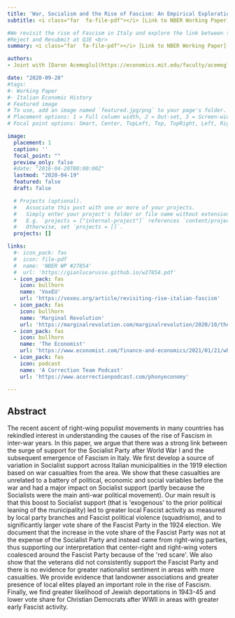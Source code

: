 ```yaml
---
title: 'War, Socialism and the Rise of Fascism: An Empirical Exploration (2020)'
subtitle: <i class="far  fa-file-pdf"></i> [Link to NBER Working Paper](https://gianlucarusso.github.io/w27854.pdf) <br>

#We revisit the rise of Fascism in Italy and explore the link between the threat of socialism and Mussolini’s rise to power. We find a strong association between the Red Scare in Italy and the subsequent local support for the Fascist Party in the early 1920s
#Reject and Resubmit at QJE <br>
summary: <i class="far  fa-file-pdf"></i> [Link to NBER Working Paper](https://gianlucarusso.github.io/w27854.pdf) <br>

authors:
- Joint with [Daron Acemoglu](https://economics.mit.edu/faculty/acemoglu), [Giuseppe De Feo](https://www2.le.ac.uk/departments/business/people/academic/giuseppe-de-feo) and [Giacomo De Luca](https://sites.google.com/a/york.ac.uk/deluca/)

date: "2020-09-28"
#tags:
#- Working Paper
#- Italian Economic History
# Featured image
# To use, add an image named `featured.jpg/png` to your page's folder.
# Placement options: 1 = Full column width, 2 = Out-set, 3 = Screen-width
# Focal point options: Smart, Center, TopLeft, Top, TopRight, Left, Right, BottomLeft, Bottom, BottomRight

image:
  placement: 1
  caption: ''
  focal_point: ""
  preview_only: false
  #date: "2016-04-20T00:00:00Z"
  lastmod: "2020-04-19"
  featured: false
  draft: false

  # Projects (optional).
  #   Associate this post with one or more of your projects.
  #   Simply enter your project's folder or file name without extension.
  #   E.g. `projects = ["internal-project"]` references `content/project/deep-learning/index.md`.
  #   Otherwise, set `projects = []`.
  projects: []

links:
  #- icon_pack: fas
  #  icon: file-pdf
  #  name: 'NBER WP #27854'
  #  url: 'https://gianlucarusso.github.io/w27854.pdf'
  - icon_pack: fas
    icon: bullhorn
    name: 'VoxEU'
    url: 'https://voxeu.org/article/revisiting-rise-italian-fascism'
  - icon_pack: fas
    icon: bullhorn
    name: 'Marginal Revolution'
    url: 'https://marginalrevolution.com/marginalrevolution/2020/10/the-roots-of-fascism-in-italy-namely-communism.html'
  - icon_pack: fas
    icon: bullhorn
    name: 'The Economist'
    url: 'https://www.economist.com/finance-and-economics/2021/01/21/what-is-the-link-between-economic-crises-and-political-ruptures'
  - icon_pack: fas
    icon: podcast
    name: 'A Correction Team Podcast'
    url: 'https://www.acorrectionpodcast.com/phonyeconomy'

---
```


## Abstract

The recent ascent of right-wing populist movements in many countries has rekindled interest in understanding the causes of the rise of Fascism in
inter-war years. In this paper, we argue that there was a strong link
between the surge of support for the Socialist Party after World War I and
the subsequent emergence of Fascism in Italy. We first develop a source of
variation in Socialist support across Italian municipalities in the 1919
election based on war casualties from the area. We show that these
casualties are unrelated to a battery of political, economic and social
variables before the war and had a major impact on Socialist support (partly
because the Socialists were the main anti-war political movement). Our main
result is that this boost to Socialist support (that is 'exogenous' to the prior political leaning of the municipality) led to greater local Fascist activity as measured by local party branches and Fascist political violence (squadrismo), and to significantly larger vote share of the Fascist Party in the 1924 election. We document that the increase in the vote share of the Fascist Party was not
at the expense of the Socialist Party and instead came from right-wing
parties, thus supporting our interpretation that center-right and right-wing
voters coalesced around the Fascist Party because of the 'red scare'. We also show that the veterans did not consistently support the Fascist Party and there is no evidence for greater nationalist sentiment in areas with more casualties. We provide evidence that landowner associations and greater presence of local elites played an important role in the rise of Fascism. Finally, we find greater likelihood of Jewish deportations in 1943-45 and lower vote share for Christian Democrats after WWII in areas with greater early Fascist activity.
